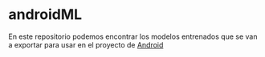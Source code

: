 # androidML

En este repositorio podemos encontrar los modelos entrenados que se van a exportar para usar en el proyecto de [Android](https://github.com/satfail/AndroidMachineLearning)



